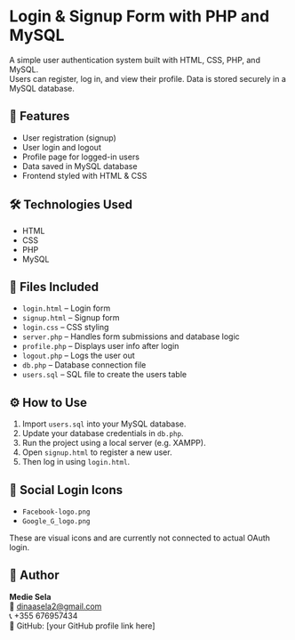  # Login & Signup Form with PHP and MySQL

A simple user authentication system built with HTML, CSS, PHP, and MySQL.  
Users can register, log in, and view their profile. Data is stored securely in a MySQL database.

## 📌 Features
- User registration (signup)
- User login and logout
- Profile page for logged-in users
- Data saved in MySQL database
- Frontend styled with HTML & CSS

## 🛠 Technologies Used
- HTML
- CSS
- PHP
- MySQL

## 📁 Files Included
- `login.html` – Login form
- `signup.html` – Signup form
- `login.css` – CSS styling
- `server.php` – Handles form submissions and database logic
- `profile.php` – Displays user info after login
- `logout.php` – Logs the user out
- `db.php` – Database connection file
- `users.sql` – SQL file to create the users table

## ⚙️ How to Use
1. Import `users.sql` into your MySQL database.
2. Update your database credentials in `db.php`.
3. Run the project using a local server (e.g. XAMPP).
4. Open `signup.html` to register a new user.
5. Then log in using `login.html`.

## 🔗 Social Login Icons
- `Facebook-logo.png`
- `Google_G_logo.png`

These are visual icons and are currently not connected to actual OAuth login.

## 📌 Author
**Medie Sela**  
📧 dinaasela2@gmail.com  
📞 +355 676957434  
🔗 GitHub: [your GitHub profile link here]